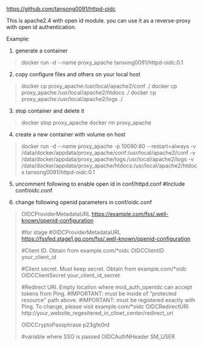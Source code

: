 
https://github.com/tansong0091/httpd-oidc

This is apache2.4 with open id module. you can use it as a reverse-proxy with open id authentication.

Example:

1. generate a container
>docker run -d --name proxy_apache tansong0091/httpd-oidc:0.1

2. copy configure files and others on your local host
>docker cp proxy_apache:/usr/local/apache2/conf ./
>docker cp proxy_apache:/usr/local/apache2/htdocs ./
>docker cp proxy_apache:/usr/local/apache2/logs ./

3. stop container and delete it
>docker stop proxy_apache
>docker rm proxy_apache

4. create a new container with volume on host
>docker run -d --name proxy_apache -p 10090:80 --restart=always -v /data/docker/appdata/proxy_apache/conf:/usr/local/apache2/conf -v /data/docker/appdata/proxy_apache/logs:/usr/local/apache2/logs -v /data/docker/appdata/proxy_apache/htdocs:/usr/local/apache2/htdocs tansong0091/httpd-oidc:0.1

5. uncomment following to enable open id in conf/httpd.conf
#Include conf/oidc.conf

6. change following openid parameters in  conf/oidc.conf

>OIDCProviderMetadataURL https://example.com/fss/.well-known/openid-configuration
>
>#for stage
>#OIDCProviderMetadataURL https://fssfed.stage1.gg.com/fss/.well-known/openid-configuration
>
>#Client ID. Obtain from example.com/*oidc
>OIDCClientID your_client_id
>
>#Client secret. Must keep secret. Obtain from example.com/*oidc
>OIDCClientSecret  your_client_id_secret
>
>#Redirect URI. Empty location where mod_auth_openidc can accept tokens from Ping.
>#IMPORTANT: must be inside of "protected resource" path above.
>#IMPORTANT: must be registered exactly with Ping. To change, please visit example.com/*oidc
>OIDCRedirectURI http://your_website_regesitered_in_clinet_center/redirect_uri
>
>OIDCCryptoPassphrase p23gfe0rd
>
>#variable where SSO is passed
>OIDCAuthNHeader SM_USER

